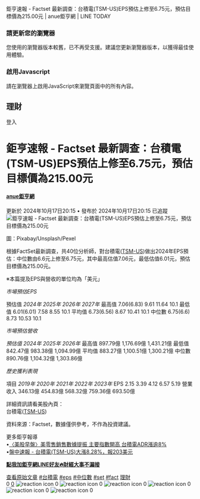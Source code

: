 
鉅亨速報 - Factset 最新調查：台積電(TSM-US)EPS預估上修至6.75元，預估目標價為215.00元 | anue鉅亨網 | LINE TODAY

### 請更新您的瀏覽器

您使用的瀏覽器版本較舊，已不再受支援。建議您更新瀏覽器版本，以獲得最佳使用體驗。

  
### 啟用Javascript

請在瀏覽器上啟用JavaScript來瀏覽頁面中的所有內容。

       
## 理財

 登入   
# 鉅亨速報 - Factset 最新調查：台積電(TSM-US)EPS預估上修至6.75元，預估目標價為215.00元

 
#### [anue鉅亨網](/tw/v3/publisher/100140)

更新於 2024年10月17日20:15 • 發布於 2024年10月17日20:15
  已追蹤  ![鉅亨速報 - Factset 最新調查：台積電(TSM-US)EPS預估上修至6.75元，預估目標價為215.00元](https://today-obs.line-scdn.net/0hcj0eIBGAPEUNHC0zcddDEjVKMDQ-eiZML356I3sbMSVzMH4XYy5vJisbZmkpKi4RLS5zISFPZXJ3fi9AZg/w644)

圖：Pixabay/Unsplash/Pexel

根據FactSet最新調查，共40位分析師，對台積電([TSM-US](https://invest.cnyes.com/usstock/detail/TSM?utm_source=line&utm_medium=RSS))做出2024年EPS預估：中位數由6.6元上修至6.75元，其中最高估值7.06元，最低估值6.01元，預估目標價為215.00元。

※本篇提及EPS與營收的單位均為「美元」

*市場預估EPS*

預估值 *2024年* *2025年* *2026年* *2027年* 最高值 7.06(6.83) 9.61 11.64 10.1 最低值 6.01(6.01) 7.58 8.55 10.1 平均值 6.73(6.56) 8.67 10.41 10.1 中位數 6.75(6.6) 8.73 10.53 10.1

*市場預估營收*

*預估值* *2024年* *2025年* *2026年* 最高值 897.79億 1,176.69億 1,431.21億 最低值 842.47億 983.38億 1,094.99億 平均值 883.27億 1,100.51億 1,300.21億 中位數 890.76億 1,104.32億 1,303.86億

*歷史獲利表現*

項目 *2019年* *2020年* *2021年* *2022年* *2023年* EPS 2.15 3.39 4.12 6.57 5.19 營業收入 346.13億 454.83億 568.32億 759.36億 693.50億

詳細資訊請看美股內頁：  
台積電([TSM-US](https://invest.cnyes.com/usstock/detail/TSM?utm_source=line&utm_medium=RSS))

資料來源：Factset，數據僅供參考，不作為投資建議。

更多鉅亨報導  
•[〈美股早盤〉美零售銷售數據提振 主要指數開高 台積電ADR漲逾8%](https://news.cnyes.com/news/id/5745815?utm_source=line&utm_medium=RSS&utm_campaign=relate)  
•[盤中速報 - 台積電(TSM-US)大漲8.28%，報203美元](https://news.cnyes.com/news/id/5745916?utm_source=line&utm_medium=RSS&utm_campaign=relate)

**[點我加鉅亨網LINE好友🔥財經大事不漏接](https://bit.ly/3aIkfkf)**

 [查看原始文章](https://news.cnyes.com/news/id/5745981?utm_source=line&utm_medium=RSS&utm_campaign=content)   [#台積電](/tw/v2/tag/4myjz1?tag=%E5%8F%B0%E7%A9%8D%E9%9B%BB)  [#eps](/tw/v2/tag/g7Pl59?tag=eps)  [#中位數](/tw/v2/tag/vVyra2?tag=%E4%B8%AD%E4%BD%8D%E6%95%B8)  [#set](/tw/v2/tag/Pz7L5G?tag=set)  [#fact](/tw/v2/tag/GK5DmE?tag=fact)  [理財](/tw/v3/page/finance)      
0
   [0](/tw/v2/comment/article/oq3BJM6)   ![reaction icon]() 
0
![reaction icon]() 
0
![reaction icon]() 
0
![reaction icon]() 
0
![reaction icon]() 
0
![reaction icon]() 
0
  


